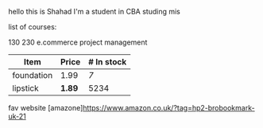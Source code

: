 hello this is Shahad
I'm a student in CBA studing mis 

 list of courses:

 130
 230
 e.commerce
 project management


 | Item         | Price     | # In stock |
|--------------|-----------|------------|
| foundation | 1.99      | *7*        |
| lipstick      | **1.89**  | 5234       |


fav website [amazone]https://www.amazon.co.uk/?tag=hp2-brobookmark-uk-21
